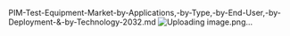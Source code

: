 PIM-Test-Equipment-Market-by-Applications,-by-Type,-by-End-User,-by-Deployment-&-by-Technology-2032.md
![Uploading image.png…]()
